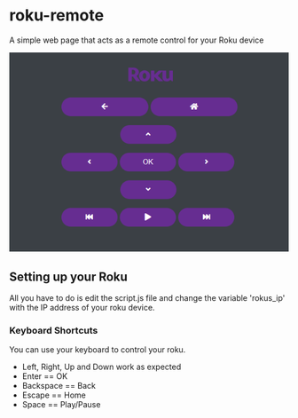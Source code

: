 # roku-remote
A simple web page that acts as a remote control for your Roku device

![Screenshot](https://github.com/ntaylor-86/roku-remote/blob/master/screenshot/screenshot.png)

## Setting up your Roku

All you have to do is edit the script.js file and change the variable 'rokus_ip' with the IP address of your roku device.

### Keyboard Shortcuts
You can use your keyboard to control your roku.

* Left, Right, Up and Down work as expected
* Enter == OK
* Backspace == Back
* Escape == Home
* Space == Play/Pause

